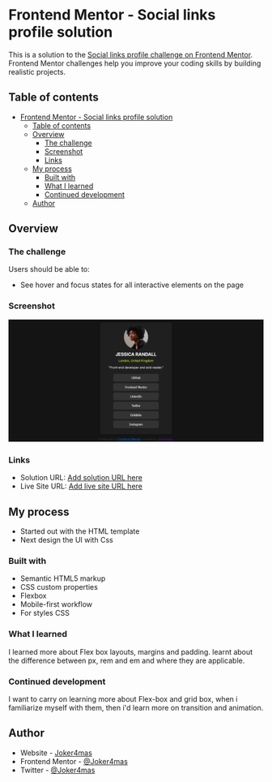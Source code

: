 # Frontend Mentor - Social links profile solution

This is a solution to the [Social links profile challenge on Frontend Mentor](https://www.frontendmentor.io/challenges/social-links-profile-UG32l9m6dQ). Frontend Mentor challenges help you improve your coding skills by building realistic projects. 

## Table of contents

- [Frontend Mentor - Social links profile solution](#frontend-mentor---social-links-profile-solution)
  - [Table of contents](#table-of-contents)
  - [Overview](#overview)
    - [The challenge](#the-challenge)
    - [Screenshot](#screenshot)
    - [Links](#links)
  - [My process](#my-process)
    - [Built with](#built-with)
    - [What I learned](#what-i-learned)
    - [Continued development](#continued-development)
  - [Author](#author)



## Overview

### The challenge

Users should be able to:

- See hover and focus states for all interactive elements on the page

### Screenshot

![](./assets/images/social-desk.png)



### Links

- Solution URL: [Add solution URL here](https://github.com/Joker4mas/social-links-FE)
- Live Site URL: [Add live site URL here](https://socialsx.netlify.app/)

## My process
- Started out with the HTML template
- Next design the UI with Css

### Built with

- Semantic HTML5 markup
- CSS custom properties
- Flexbox
- Mobile-first workflow
- For styles CSS


### What I learned

I learned more about Flex box layouts, margins and padding. learnt about the difference between px, rem and em and where they are applicable.



### Continued development

I want to carry on learning more about Flex-box and grid box, when i familiarize myself with them, then i'd learn more on transition and animation.

## Author

- Website - [Joker4mas](samuel-ogbaje.vercel.app)
- Frontend Mentor - [@Joker4mas](https://www.frontendmentor.io/profile/Joker4mas)
- Twitter - [@Joker4mas](https://www.twitter.com/Joker4mas)

